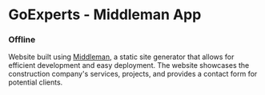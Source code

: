 # GoExperts - Middleman App
### Offline

Website built using [Middleman](https://middlemanapp.com/), a static site generator that allows for efficient development and easy deployment. The website showcases the construction company's services, projects, and provides a contact form for potential clients.

